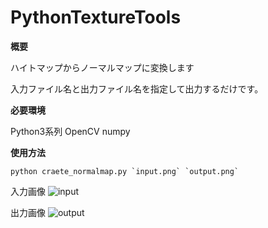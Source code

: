 # PythonTextureTools

**概要**

ハイトマップからノーマルマップに変換します

入力ファイル名と出力ファイル名を指定して出力するだけです。

**必要環境**

Python3系列
OpenCV
numpy

**使用方法**

```
python craete_normalmap.py `input.png` `output.png`
```

入力画像
![input](https://user-images.githubusercontent.com/17964176/121806786-40d32800-cc8c-11eb-8df5-9f3f4bbff444.png)

出力画像
![output](https://user-images.githubusercontent.com/17964176/121806788-43ce1880-cc8c-11eb-8b84-ac5c51f107a3.png)


